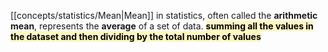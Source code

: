 [[concepts/statistics/Mean|Mean]] in statistics, often called the **arithmetic mean**, represents the **average** of a set of data. <mark style="background: #FFF3A3A6;">**summing all the values in the dataset and then dividing by the total number of values**</mark>
